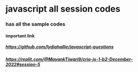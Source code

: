 # javascript all session codes 
### has all the sample codes
#### important link
##### https://github.com/lydiahallie/javascript-questions 
##### https://replit.com/@MayankTiwari9/crio-js-1-b2-December-2022#session-5
